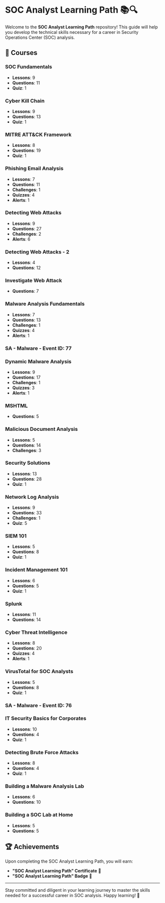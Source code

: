 # SOC Analyst Learning Path 📚🔍

Welcome to the **SOC Analyst Learning Path** repository! This guide will help you develop the technical skills necessary for a career in Security Operations Center (SOC) analysis.

## 📘 Courses

### SOC Fundamentals
- **Lessons**: 9
- **Questions**: 11
- **Quiz**: 1

### Cyber Kill Chain
- **Lessons**: 9
- **Questions**: 13
- **Quiz**: 1

### MITRE ATT&CK Framework
- **Lessons**: 8
- **Questions**: 19
- **Quiz**: 1

### Phishing Email Analysis
- **Lessons**: 7
- **Questions**: 11
- **Challenges**: 1
- **Quizzes**: 4
- **Alerts**: 1

### Detecting Web Attacks
- **Lessons**: 9
- **Questions**: 27
- **Challenges**: 2
- **Alerts**: 6

### Detecting Web Attacks - 2
- **Lessons**: 4
- **Questions**: 12

### Investigate Web Attack
- **Questions**: 7

### Malware Analysis Fundamentals
- **Lessons**: 7
- **Questions**: 13
- **Challenges**: 1
- **Quizzes**: 4
- **Alerts**: 1

### SA - Malware - Event ID: 77

### Dynamic Malware Analysis
- **Lessons**: 9
- **Questions**: 17
- **Challenges**: 1
- **Quizzes**: 3
- **Alerts**: 1

### MSHTML
- **Questions**: 5

### Malicious Document Analysis
- **Lessons**: 5
- **Questions**: 14
- **Challenges**: 3

### Security Solutions
- **Lessons**: 13
- **Questions**: 28
- **Quiz**: 1

### Network Log Analysis
- **Lessons**: 9
- **Questions**: 33
- **Challenges**: 1
- **Quiz**: 5

### SIEM 101
- **Lessons**: 5
- **Questions**: 8
- **Quiz**: 1

### Incident Management 101
- **Lessons**: 6
- **Questions**: 5
- **Quiz**: 1

### Splunk
- **Lessons**: 11
- **Questions**: 14

### Cyber Threat Intelligence
- **Lessons**: 8
- **Questions**: 20
- **Quizzes**: 4
- **Alerts**: 1

### VirusTotal for SOC Analysts
- **Lessons**: 5
- **Questions**: 8
- **Quiz**: 1

### SA - Malware - Event ID: 76

### IT Security Basics for Corporates
- **Lessons**: 10
- **Questions**: 4
- **Quiz**: 1

### Detecting Brute Force Attacks
- **Lessons**: 8
- **Questions**: 4
- **Quiz**: 1

### Building a Malware Analysis Lab
- **Lessons**: 6
- **Questions**: 10

### Building a SOC Lab at Home
- **Lessons**: 5
- **Questions**: 5

## 🏆 Achievements
Upon completing the SOC Analyst Learning Path, you will earn:
- **"SOC Analyst Learning Path" Certificate** 📜
- **"SOC Analyst Learning Path" Badge** 🏅

---

Stay committed and diligent in your learning journey to master the skills needed for a successful career in SOC analysis. Happy learning! 🚀
